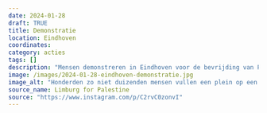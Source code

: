 ```yaml
---
date: 2024-01-28
draft: TRUE
title: Demonstratie
location: Eindhoven
coordinates: 
category: acties
tags: []
description: "Mensen demonstreren in Eindhoven voor de bevrijding van Palestina. Verschillende sprekers voeren het woord en de demonstratie trekt in een mars door de stad, vanaf het 18 septemberplein naar de Woenselse Markt."
image: /images/2024-01-28-eindhoven-demonstratie.jpg
image_alt: "Honderden zo niet duizenden mensen vullen een plein op een heldere dag. Zij luisteren naar een spreker en dragen Palestijnse vlaggen en borden."
source_name: Limburg for Palestine
source: "https://www.instagram.com/p/C2rvC0zonvI"
---
```

